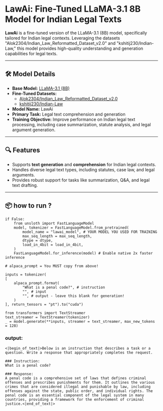 # LawAi: Fine-Tuned LLaMA-3.1 8B Model for Indian Legal Texts

**LawAi** is a fine-tuned version of the LLaMA-3.1 (8B) model, specifically tailored for Indian legal contexts. Leveraging the datasets "Alok2304/Indian_Law_Reformatted_Dataset_v2.0" and "kshitij230/Indian-Law," this model provides high-quality understanding and generation capabilities for legal texts.

---

## 🛠️ Model Details

- **Base Model:** [LLaMA-3.1 (8B)](https://huggingface.co/models)
- **Fine-Tuned Datasets:**
  - [Alok2304/Indian_Law_Reformatted_Dataset_v2.0](https://huggingface.co/datasets/Alok2304/Indian_Law_Reformatted_Dataset_v2.0)
  - [kshitij230/Indian-Law](https://huggingface.co/datasets/kshitij230/Indian-Law)
- **Model Name:** LawAi
- **Primary Task:** Legal text comprehension and generation
- **Training Objective:** Improve performance on Indian legal text processing, including case summarization, statute analysis, and legal argument generation.

---

## 🔍 Features

- Supports **text generation** and **comprehension** for Indian legal contexts.
- Handles diverse legal text types, including statutes, case law, and legal arguments.
- Provides robust support for tasks like summarization, Q&A, and legal text drafting.

---



## 📦 how to run ?


```code
if False:
    from unsloth import FastLanguageModel
    model, tokenizer = FastLanguageModel.from_pretrained(
        model_name = "lawai_model", # YOUR MODEL YOU USED FOR TRAINING
        max_seq_length = max_seq_length,
        dtype = dtype,
        load_in_4bit = load_in_4bit,
    )
    FastLanguageModel.for_inference(model) # Enable native 2x faster inference

# alpaca_prompt = You MUST copy from above!

inputs = tokenizer(
[
    alpaca_prompt.format(
        "What is a penal code?", # instruction
        "", # input
        "", # output - leave this blank for generation!
    )
], return_tensors = "pt").to("cuda")

from transformers import TextStreamer
text_streamer = TextStreamer(tokenizer)
_ = model.generate(**inputs, streamer = text_streamer, max_new_tokens = 128)
```

### output:
```text
<|begin_of_text|>Below is an instruction that describes a task or a question. Write a response that appropriately completes the request.

### Instruction:
What is a penal code?

### Response:
A penal code is a comprehensive set of laws that defines criminal offenses and prescribes punishments for them. It outlines the various crimes that are considered illegal and punishable by law, including offenses against the state, public order, and individual rights. The penal code is an essential component of the legal system in many countries, providing a framework for the enforcement of criminal justice.<|end_of_text|>
```
